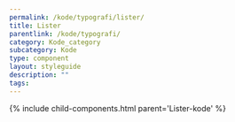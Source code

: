 ```yaml
---
permalink: /kode/typografi/lister/
title: Lister
parentlink: /kode/typografi/
category: Kode_category
subcategory: Kode
type: component
layout: styleguide
description: ""
tags:
---
```


{% include child-components.html parent='Lister-kode' %}
